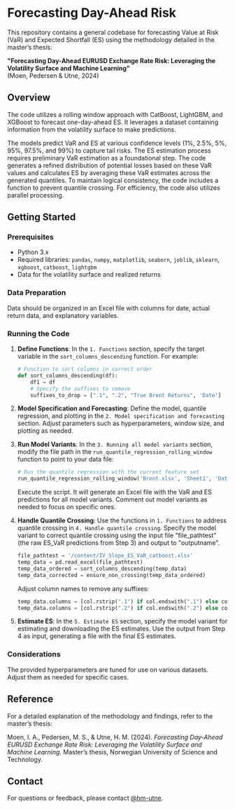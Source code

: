 # Forecasting Day-Ahead Risk

This repository contains a general codebase for forecasting Value at Risk (VaR) and Expected Shortfall (ES) using the methodology detailed in the master’s thesis:

**"Forecasting Day-Ahead EURUSD Exchange Rate Risk: Leveraging the Volatility Surface and Machine Learning"**  
(Moen, Pedersen & Utne, 2024)

## Overview

The code utilizes a rolling window approach with CatBoost, LightGBM, and XGBoost to forecast one-day-ahead ES. It leverages a dataset containing information from the volatility surface to make predictions.

The models predict VaR and ES at various confidence levels (1%, 2.5%, 5%, 95%, 97.5%, and 99%) to capture tail risks. The ES estimation process requires preliminary VaR estimation as a foundational step. The code generates a refined distribution of potential losses based on these VaR values and calculates ES by averaging these VaR estimates across the generated quantiles. To maintain logical consistency, the code includes a function to prevent quantile crossing. For efficiency, the code also utilizes parallel processing.

## Getting Started

### Prerequisites

- Python 3.x
- Required libraries: `pandas`, `numpy`, `matplotlib`, `seaborn`, `joblib`, `sklearn`, `xgboost`, `catboost`, `lightgbm`
- Data for the volatility surface and realized returns

### Data Preparation

Data should be organized in an Excel file with columns for date, actual return data, and explanatory variables.

### Running the Code

1. **Define Functions**: In the `1. Functions` section, specify the target variable in the `sort_columns_descending` function. For example:

    ```python
    # Function to sort columns in correct order
    def sort_columns_descending(df):
        df1 = df
        # Specify the suffixes to remove
        suffixes_to_drop = [".1", ".2", "True Brent Returns", 'Date']  # Add more suffixes as needed
    ```

2. **Model Specification and Forecasting**: Define the model, quantile regression, and plotting in the `2. Model specification and forecasting` section. Adjust parameters such as hyperparameters, window size, and plotting as needed.

3. **Run Model Variants**: In the `3. Running all model variants` section, modify the file path in the `run_quantile_regression_rolling_window` function to point to your data file:

    ```python
    # Run the quantile regression with the current feature set
    run_quantile_regression_rolling_window('Brent.xlsx', 'Sheet1', 'Date', 'Brent Returns', features)
    ```

    Execute the script. It will generate an Excel file with the VaR and ES predictions for all model variants. Comment out model variants as needed to focus on specific ones.

4. **Handle Quantile Crossing**: Use the functions in `1. Functions` to address quantile crossing in `4. Handle quantile crossing`. Specify the model variant to correct quantile crossing using the input file "file_pathtest" (the raw ES_VaR predictions from Step 3) and output to "outputname".

    ```python
    file_pathtest = '/content/IV_Slope_ES_VaR_catboost.xlsx'
    temp_data = pd.read_excel(file_pathtest)
    temp_data_ordered = sort_columns_descending(temp_data)
    temp_data_corrected = ensure_non_crossing(temp_data_ordered)
    ```

    Adjust column names to remove any suffixes:

    ```python
    temp_data.columns = [col.rstrip(".1") if col.endswith(".1") else col for col in temp_data.columns]
    temp_data.columns = [col.rstrip(".2") if col.endswith(".2") else col for col in temp_data.columns]
    ```

5. **Estimate ES**: In the `5. Estimate ES` section, specify the model variant for estimating and downloading the ES estimates. Use the output from Step 4 as input, generating a file with the final ES estimates.

### Considerations

The provided hyperparameters are tuned for use on various datasets. Adjust them as needed for specific cases.

## Reference

For a detailed explanation of the methodology and findings, refer to the master’s thesis:

Moen, I. A., Pedersen, M. S., & Utne, H. M. (2024). *Forecasting Day-Ahead EURUSD Exchange Rate Risk: Leveraging the Volatility Surface and Machine Learning*. Master’s thesis, Norwegian University of Science and Technology.

## Contact

For questions or feedback, please contact [@hm-utne](https://github.com/hm-utne).
